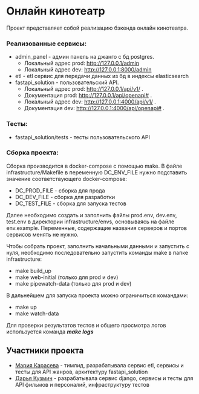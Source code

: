 # Онлайн кинотеатр
Проект представляет собой реализацию бэкенда онлайн кинотеатра.

### Реализованные сервисы:
+ admin_panel - админ панель на джанго с бд postgres. 
  + Локальный адрес prod: http://127.0.0.1/admin
  + Локальный адрес dev: http://127.0.0.1:8000/admin
+ etl - etl сервис для передачи данных из бд в индексы elasticsearch
+ fastapi_solution - пользовательский API.
  + Локальный адрес prod: http://127.0.0.1/api/v1/ .
  + Документация prod: http://127.0.0.1/api/openapi# .
  + Локальный адрес dev: http://127.0.0.1:4000/api/v1/ .
  + Документация dev: http://127.0.0.1:4000/api/openapi# .

### Тесты:
+ fastapi_solution/tests - тесты пользовательского API

### Сборка проекта:
Сборка производится в docker-compose с помощью make. В файле infrastructure/Makefile в переменную DC_ENV_FILE нужно
подставить значение соответствующего docker-compose:
+ DC_PROD_FILE - сборка для прода
+ DC_DEV_FILE - сборка для разработки
+ DC_TEST_FILE - сборка для запуска тестов

Далее необходимо создать и заполнить файлы prod.env, dev.env, test.env в директории infrastructure/envs,
основываясь на файле env.example. Переменные, содержащие названия серверов и портов сервисов менять не нужно.

Чтобы собрать проект, заполнить начальными данными и запустить с нуля, необходимо последовательно запустить команды make в папке infrastructure:
+ make build_up
+ make web-initial (только для prod и dev)
+ make pipewatch-data (только для prod и dev)

В дальнейшем для запуска проекта можно ограничиться командами:
+ make up
+ make watch-data

Для проверки результатов тестов и общего просмотра логов используется команда **_make logs_**

## Участники проекта
+ [Мария Карасева](https://github.com/MariaWinged) - тимлид, разрабатывала сервис etl, сервисы и тесты для API жанров, архитектуру fastapi_solution
+ [Дарья Кузмич](https://github.com/Darya-Kuzmich) - разрабатывала сервис django, сервисы и тесты для API фильмов и персоналий, инфраструктуру тестов
